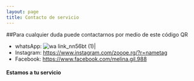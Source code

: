 ```yaml
---
layout: page
title: Contacto de servicio
---
```

##Para cualquier duda puede contactarnos por medio de este código QR 
- whatsApp: ![wa link_nn56bt (1)](https://user-images.githubusercontent.com/100168785/165400918-49fbcc7b-b214-4f7f-abad-ca803700c28c.png)| 
- Instagram: https://www.instagram.com/zoooe.rg/?r=nametag
- Facebook: https://www.facebook.com/melina.gil.988 

#### Estamos a tu servicio 




